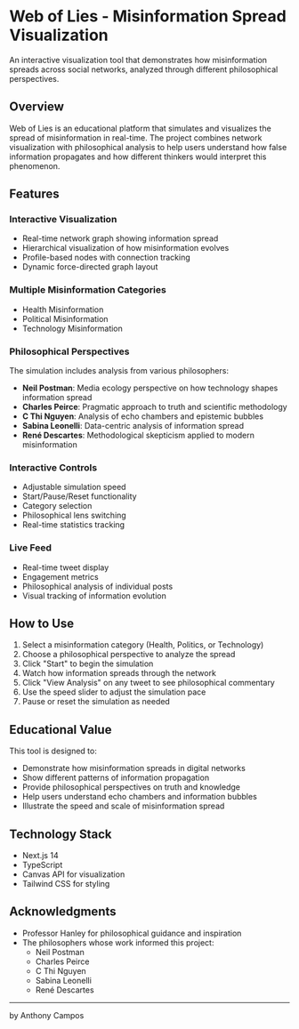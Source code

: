 # Web of Lies - Misinformation Spread Visualization

An interactive visualization tool that demonstrates how misinformation spreads across social networks, analyzed through different philosophical perspectives.

## Overview

Web of Lies is an educational platform that simulates and visualizes the spread of misinformation in real-time. The project combines network visualization with philosophical analysis to help users understand how false information propagates and how different thinkers would interpret this phenomenon.

## Features

### Interactive Visualization
- Real-time network graph showing information spread
- Hierarchical visualization of how misinformation evolves
- Profile-based nodes with connection tracking
- Dynamic force-directed graph layout

### Multiple Misinformation Categories
- Health Misinformation
- Political Misinformation
- Technology Misinformation

### Philosophical Perspectives
The simulation includes analysis from various philosophers:
- **Neil Postman**: Media ecology perspective on how technology shapes information spread
- **Charles Peirce**: Pragmatic approach to truth and scientific methodology
- **C Thi Nguyen**: Analysis of echo chambers and epistemic bubbles
- **Sabina Leonelli**: Data-centric analysis of information spread
- **René Descartes**: Methodological skepticism applied to modern misinformation

### Interactive Controls
- Adjustable simulation speed
- Start/Pause/Reset functionality
- Category selection
- Philosophical lens switching
- Real-time statistics tracking

### Live Feed
- Real-time tweet display
- Engagement metrics
- Philosophical analysis of individual posts
- Visual tracking of information evolution

## How to Use

1. Select a misinformation category (Health, Politics, or Technology)
2. Choose a philosophical perspective to analyze the spread
3. Click "Start" to begin the simulation
4. Watch how information spreads through the network
5. Click "View Analysis" on any tweet to see philosophical commentary
6. Use the speed slider to adjust the simulation pace
7. Pause or reset the simulation as needed

## Educational Value

This tool is designed to:
- Demonstrate how misinformation spreads in digital networks
- Show different patterns of information propagation
- Provide philosophical perspectives on truth and knowledge
- Help users understand echo chambers and information bubbles
- Illustrate the speed and scale of misinformation spread

## Technology Stack

- Next.js 14
- TypeScript
- Canvas API for visualization
- Tailwind CSS for styling

## Acknowledgments

- Professor Hanley for philosophical guidance and inspiration
- The philosophers whose work informed this project:
  - Neil Postman
  - Charles Peirce
  - C Thi Nguyen
  - Sabina Leonelli
  - René Descartes

---
by Anthony Campos
